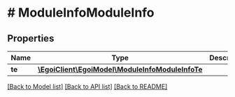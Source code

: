 # # ModuleInfoModuleInfo

## Properties

Name | Type | Description | Notes
------------ | ------------- | ------------- | -------------
**te** | [**\EgoiClient\EgoiModel\ModuleInfoModuleInfoTe**](ModuleInfoModuleInfoTe.md) |  | [optional] 

[[Back to Model list]](../../README.md#documentation-for-models) [[Back to API list]](../../README.md#documentation-for-api-endpoints) [[Back to README]](../../README.md)


